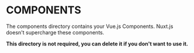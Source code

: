 # COMPONENTS

The components directory contains your Vue.js Components.
Nuxt.js doesn't supercharge these components.

**This directory is not required, you can delete it if you don't want to use it.**
 